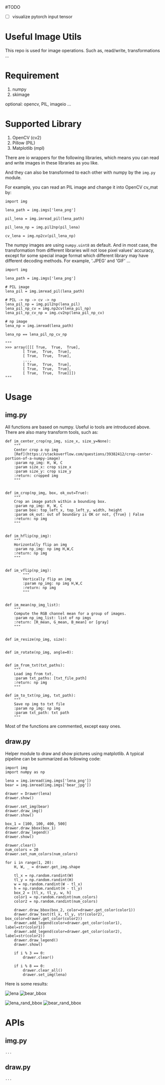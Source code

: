 #TODO
- [ ] visualize pytorch input tensor 
# Useful Image Utils

This repo is used for image operations. Such as, read/write, transformations ...

# Requirement
1. numpy
2. skimage

optional: opencv, PIL, imageio ...

# Supported Library

1. OpenCV (cv2)
2. Pillow (PIL)
3. Matplotlib (mpl)

There are io wrappers for the following libraries, which means you can read and write images in these libraries as you like.

And they can also be transformed to each other with numpy by the `img.py` module.

For example, you can read an PIL image and change it into OpenCV cv_mat by:

```
import img

lena_path = img.imgs['lena_png']

pil_lena = img.imread_pil(lena_path)

pil_lena_np = img.pil2np(pil_lena)

cv_lena = img.np2cv(pil_lena_np)

``` 

The numpy images are using `numpy.uint8` as default. And in most case, the transformation from different libraries will not lose pixel values' accuracy, except for some special image format which different library may have different decoding methods. For example, '.JPEG' and 'GIF' ...

```
import img

lena_path = img.imgs['lena_png']

# PIL image
lena_pil = img.imread_pil(lena_path)

# PIL -> np -> cv -> np
lena_pil_np = img.pil2np(lena_pil)
lena_pil_np_cv = img.np2cv(lena_pil_np)
lena_pil_np_cv_np = img.cv2np(lena_pil_np_cv)

# np image
lena_np = img.imread(lena_path)

lena_np == lena_pil_np_cv_np 

"""
>>> array([[[ True,  True,  True],
        [ True,  True,  True],
        [ True,  True,  True],
        ...,
        [ True,  True,  True],
        [ True,  True,  True],
        [ True,  True,  True]]])
"""
```

# Usage
## img.py
All functions are based on numpy. Useful io tools are introduced above. There are also many transform tools, such as:
```
def im_center_crop(np_img, size_x, size_y=None):
    """
    Center crop a np img
    [Ref](https://stackoverflow.com/questions/39382412/crop-center-portion-of-a-numpy-image)
    :param np_img: H, W, C
    :param size_x: crop size_x
    :param size_y: crop size_y
    :return: cropped img
    """


def im_crop(np_img, box, ok_out=True):
    """
    Crop an image patch within a bounding box.
    :param np_img: H, W, C
    :param box: top_left_x, top_left_y, width, height
    :param ok_out: out of boundary is OK or not, {True} | False
    :return: np img
    """


def im_hflip(np_img):
    """
    Horizontally flip an img
    :param np_img: np img H,W,C
    :return: np img
    """


def im_vflip(np_img):
        """
        Vertically flip an img
        :param np_img: np img H,W,C
        :return: np img
        """


def im_mean(np_img_list):
    """
    Compute the RGB channel mean for a group of images.
    :param np_img_list: list of np imgs
    :return: [R_mean, G_mean, B_mean] or [gray]
    """


def im_resize(np_img, size):


def im_rotate(np_img, angle=0):


def im_from_txt(txt_paths):
    """
    Load img from txt.
    :param txt_paths: [txt_file_path]
    :return: np img
    """

def im_to_txt(np_img, txt_path):
    """
    Save np img to txt file
    :param np_img: np img
    :param txt_path: txt path
    """

```

Most of the functions are commented, except easy ones.

## draw.py

Helper module to draw and show pictures using matplotlib. 
A typical pipeline can be summarized as following code:

```
import img
import numpy as np

lena = img.imread(img.imgs['lena_png'])
bear = img.imread(img.imgs['bear_jpg'])

drawer = Drawer(lena)
drawer.show()

drawer.set_img(bear)
drawer.draw_img()
drawer.show()

box_1 = [100, 100, 400, 500]
drawer.draw_bbox(box_1)
drawer.draw_legend()
drawer.show()

drawer.clear()
num_colors = 20
drawer.set_num_colors(num_colors)

for i in range(1, 20):
    H, W, _ = drawer.get_img.shape

    tl_x = np.random.randint(W)
    tl_y = np.random.randint(H)
    w = np.random.randint(W - tl_x)
    h = np.random.randint(H - tl_y)
    box_2 = [tl_x, tl_y, w, h]
    color1 = np.random.randint(num_colors)
    color2 = np.random.randint(num_colors)

    drawer.draw_bbox(box_2, color=drawer.get_color(color1))
    drawer.draw_text(tl_x, tl_y, str(color2), box_color=drawer.get_color(color2))
    drawer.add_legend(color=drawer.get_color(color1), label=str(color1))
    drawer.add_legend(color=drawer.get_color(color2), label=str(color2))
    drawer.draw_legend()
    drawer.show()

    if i % 3 == 0:
        drawer.clear()

    if i % 8 == 0:
        drawer.clear_all()
        drawer.set_img(lena)

```
Here is some results:

![lena](demo/lena_show.png)
![bear_bbox](demo/bear_bbox.png)

![lena_rand_bbox](demo/lena_rand_bbox.png)
![bear_rand_bbox](demo/bear_rand_bbox.png)
# APIs
## img.py
```
...
```
## draw.py
```
...
```
